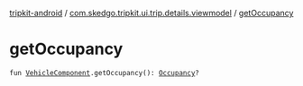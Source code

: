 [tripkit-android](../index.md) / [com.skedgo.tripkit.ui.trip.details.viewmodel](index.md) / [getOccupancy](./get-occupancy.md)

# getOccupancy

`fun `[`VehicleComponent`](../skedgo.tripkit.routing/-vehicle-component/index.md)`.getOccupancy(): `[`Occupancy`](../skedgo.tripkit.routing/-occupancy/index.md)`?`